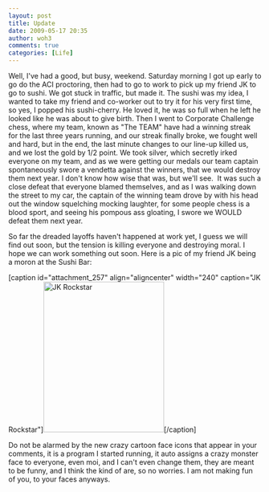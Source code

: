 ```yaml
---
layout: post
title: Update
date: 2009-05-17 20:35
author: woh3
comments: true
categories: [Life]
---
```

Well, I've had a good, but busy, weekend. Saturday morning I got up early to go do the ACI proctoring, then had to go to work to pick up my friend JK to go to sushi. We got stuck in traffic, but made it. The sushi was my idea, I wanted to take my friend and co-worker out to try it for his very first time, so yes, I popped his sushi-cherry. He loved it, he was so full when he left he looked like he was about to give birth. Then I went to Corporate Challenge chess, where my team, known as "The TEAM" have had a winning streak for the last three years running, and our streak finally broke, we fought well and hard, but in the end, the last minute changes to our line-up killed us, and we lost the gold by 1/2 point. We took silver, which secretly irked everyone on my team, and as we were getting our medals our team captain spontaneously swore a vendetta against the winners, that we would destroy them next year. I don't know how wise that was, but we'll see.  It was such a close defeat that everyone blamed themselves, and as I was walking down the street to my car, the captain of the winning team drove by with his head out the window squelching mocking laughter, for some people chess is a blood sport, and seeing his pompous ass gloating, I swore we WOULD defeat them next year.

So far the dreaded layoffs haven't happened at work yet, I guess we will find out soon, but the tension is killing everyone and destroying moral. I hope we can work something out soon. Here is a pic of my friend JK being a moron at the Sushi Bar:

[caption id="attachment_257" align="aligncenter" width="240" caption="JK Rockstar"]<img class="size-medium wp-image-257" title="jk-sushi" src="http://www.woh3.com/wp-content/uploads/2009/05/jk-sushi-240x300.jpg" alt="JK Rockstar" width="240" height="300" />[/caption]

Do not be alarmed by the new crazy cartoon face icons that appear in your comments, it is a program I started running, it auto assigns a crazy monster face to everyone, even moi, and I can't even change them, they are meant to be funny, and I think the kind of are, so no worries. I am not making fun of you, to your faces anyways.
